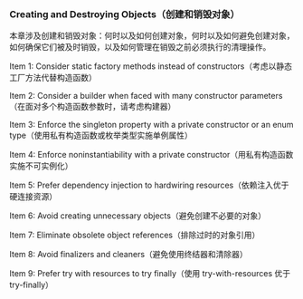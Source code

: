 ### Creating and Destroying Objects（创建和销毁对象）

本章涉及创建和销毁对象：何时以及如何创建对象，何时以及如何避免创建对象，如何确保它们被及时销毁，以及如何管理在销毁之前必须执行的清理操作。



Item 1: Consider static factory methods instead of constructors（考虑以静态工厂方法代替构造函数）

Item 2: Consider a builder when faced with many constructor parameters（在面对多个构造函数参数时，请考虑构建器）

Item 3: Enforce the singleton property with a private constructor or an enum type（使用私有构造函数或枚举类型实施单例属性）

Item 4: Enforce noninstantiability with a private constructor（用私有构造函数实施不可实例化）

Item 5: Prefer dependency injection to hardwiring resources（依赖注入优于硬连接资源）

Item 6: Avoid creating unnecessary objects（避免创建不必要的对象）

Item 7: Eliminate obsolete object references（排除过时的对象引用）

Item 8: Avoid finalizers and cleaners（避免使用终结器和清除器）

Item 9: Prefer try with resources to try finally（使用 try-with-resources 优于 try-finally）